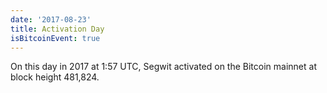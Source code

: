 ```yaml
---
date: '2017-08-23'
title: Activation Day
isBitcoinEvent: true
---
```


On this day in 2017 at 1:57 UTC, Segwit activated on the Bitcoin mainnet at block height 481,824.
